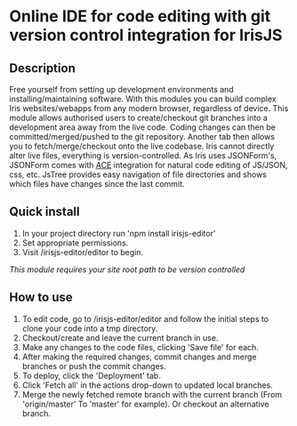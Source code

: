 # Online IDE for code editing with git version control integration for IrisJS

## Description
Free yourself from setting up development environments and installing/maintaining software. With this modules you can build
complex Iris websites/webapps from any modern browser, regardless of device.
This module allows authorised users to create/checkout git branches into a development area away from the live code.
Coding changes can then be committed/merged/pushed to the git repository. Another tab then allows you to fetch/merge/checkout
onto the live codebase. Iris cannot directly alter live files, everything is version-controlled.
As Iris uses JSONForm's, JSONForm comes with [ACE](https://ace.c9.io/) integration for natural code editing of JS/JSON, css, etc.
JsTree provides easy navigation of file directories and shows which files have changes since the last commit.

## Quick install

1. In your project directory run 'npm install irisjs-editor'
2. Set appropriate permissions.
3. Visit /irisjs-editor/editor to begin.

*This module requires your site root path to be version controlled*

## How to use

1. To edit code, go to /irisjs-editor/editor and follow the initial steps to clone your code into a tmp directory.
2. Checkout/create and leave the current branch in use.
3. Make any changes to the code files, clicking 'Save file' for each.
3. After making the required changes, commit changes and merge branches or push the commit changes.
4. To deploy, click the 'Deployment' tab.
5. Click 'Fetch all' in the actions drop-down to updated local branches.
6. Merge the newly fetched remote branch with the current branch (From 'origin/master' To 'master' for example). Or checkout an alternative branch.
